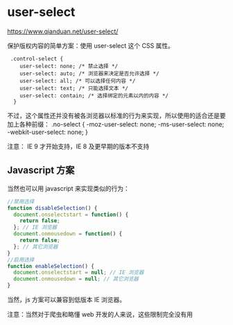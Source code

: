 # user-select

https://www.qianduan.net/user-select/

保护版权内容的简单方案：使用 user-select 这个 CSS 属性。

```
 .control-select {
    user-select: none; /* 禁止选择 */
    user-select: auto; /* 浏览器来决定是否允许选择 */
    user-select: all; /* 可以选择任何内容 */
    user-select: text; /* 只能选择文本 */
    user-select: contain; /* 选择绑定的元素以内的内容 */
  }
```

不过，这个属性还并没有被各浏览器以标准的行为来实现，所以使用的适合还是要加上各种前缀： .no-select { -moz-user-select: none; -ms-user-select: none; -webkit-user-select: none; }

注意： IE 9 才开始支持，IE 8 及更早期的版本不支持

## Javascript 方案

当然也可以用 javascript 来实现类似的行为：

```js
//禁用选择
function disableSelection() {
  document.onselectstart = function() {
    return false;
  }; // IE 浏览器
  document.onmousedown = function() {
    return false;
  }; // 其它浏览器
}
//启用选择
function enableSelection() {
  document.onselectstart = null; // IE 浏览器
  document.onmousedown = null; // 其它浏览器
}
```

当然，js 方案可以兼容到低版本 IE 浏览器。

注意：当然对于爬虫和略懂 web 开发的人来说，这些限制完全没有用

